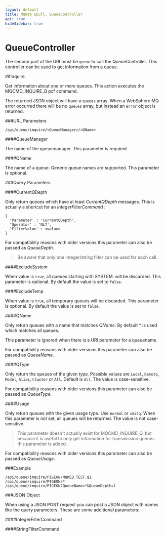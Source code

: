 ```yaml
---
layout: default
title: MQWeb &bull; QueueController
api: true
hideSidebar: true
---
```

QueueController
===============

The second part of the URI must be `queue` to call the QueueController.
This controller can be used to get information from a queue.

##inquire

Get information about one or more queues. This action executes the MQCMD_INQUIRE_Q pcf command.

The returned JSON object will have a `queues` array. When a WebSphere MQ error occurred 
there will be no `queues` array, but instead an `error` object is returned.

###URL Parameters

`/api/queue/inquire/<QueueManager>/<QName>`

####QueueManager
 
The name of the queuemanager. This parameter is required.

####QName

The name of a queue. Generic queue names are supported.
This parameter is optional.

###Query Parameters

####CurrentQDepth

Only return queues which have at least *CurrentQDepth* messages. This is
actually a shortcut for an *IntegerFilterCommand* : 

    {
      'Parameter' : 'CurrentQDepth',
      'Operator' : 'NLT',
      'FilterValue' : <value>
    }

For compatibility reasons with older versions this parameter can also
be passed as *QueueDepth*.

> Be aware that only one integer/string filter can be used for each call.

####ExcludeSystem

When value is `true`, all queues starting with SYSTEM. will be discarded.
This parameter is optional. By default the value is set to `false`.

####ExcludeTemp

When value is `true`, all temporary queues will be discarded.
This parameter is optional. By default the value is set to `false`.

####QName

Only return queues with a name that matches *QName*. By 
default * is used which matches all queues.

This parameter is ignored when there is a URI parameter for a queuename.

For compatibility reasons with older versions this parameter can also
be passed as *QueueName*.

<a name="QType"></a>
####QType
  
Only return the queues of the given type. Possible values are `Local`,
`Remote`, `Model`, `Alias`, `Cluster` or `All`. Default is `All`. The
value is case-sensitive.

For compatibility reasons with older versions this parameter can also
be passed as *QueueType*.

####Usage

Only return queues with the given usage type. Use `normal` or `xmitq`. When
this parameter is not set, all queues will be returned. The value is not
case-sensitive.

> This parameter doesn't actually exist for MQCMD_INQUIRE_Q, but because it
> is useful to only get information for transmission queues this
> parameter is added.

For compatibility reasons with older versions this parameter can also
be passed as *QueueUsage*.

###Example

`/api/queue/inquire/PIGEON/MQWEB.TEST.Q1`  
`/api/queue/inquire/PIGEON/*`  
`/api/queue/inquire/PIGEON?QueueName=*&QueueDepth=1`

###JSON Object

When using a JSON POST request you can post a JSON object with names like the
query parameters. These are some additional parameters:

####IntegerFilterCommand

####StringFilterCommand

